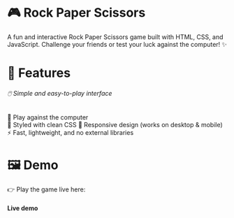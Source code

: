 # 🎮 Rock Paper Scissors
A fun and interactive Rock Paper Scissors game built with HTML, CSS, and JavaScript. Challenge your friends or test your luck against the computer! ✨

# 🚀 Features
 ###### 🖱️ Simple and easy-to-play interface
 🤖 Play against the computer  <br>
 🎨 Styled with clean CSS
 📱 Responsive design (works on desktop & mobile)
 ⚡ Fast, lightweight, and no external libraries
# 🖼️ Demo
 👉 Play the game live here:
#### Live demo
